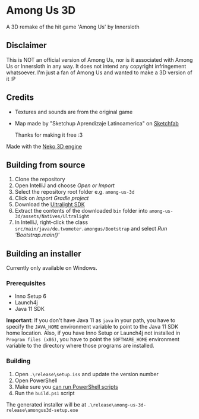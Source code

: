 # Among Us 3D
A 3D remake of the hit game 'Among Us' by Innersloth

## Disclaimer
This is NOT an official version of Among Us, nor is it associated with Among Us or Innersloth in any way.
It does not intend any copyright infringement whatsoever. I'm just a fan of Among Us and wanted to make a 3D version of it :P

## Credits
- Textures and sounds are from the original game
- Map made by "Sketchup Aprendizaje Latinoamerica" on [Sketchfab](https://sketchfab.com/3d-models/among-us-map-the-skeld-59a93886f9e74ff6836dff0c269da45f)

  Thanks for making it free :3

Made with the [Neko 3D engine](https://github.com/Twometer/neko-engine/tree/1.x)

## Building from source
1. Clone the repository
2. Open IntelliJ and choose _Open or Import_
3. Select the repository root folder e.g. `among-us-3d`
4. Click on _Import Gradle project_
5. Download the [Ultralight SDK](https://github.com/ultralight-ux/Ultralight#getting-the-latest-sdk)
6. Extract the contents of the downloaded `bin` folder into `among-us-3d/assets/Natives/Ultralight`
7. In IntelliJ, right-click the class `src/main/java/de.twometer.amongus/Bootstrap` and select _Run 'Bootstrap.main()'_

## Building an installer
Currently only available on Windows.

### Prerequisites
- Inno Setup 6
- Launch4j
- Java 11 SDK

**Important**: If you don't have Java 11 as `java` in your path, you have to specify the `JAVA_HOME` environment variable
to point to the Java 11 SDK home location. Also, if you have Inno Setup or Launch4j not installed in `Program files (x86)`,
you have to point the `SOFTWARE_HOME` environment variable to the directory where those programs are installed.

### Building
1. Open `.\release\setup.iss` and update the version number
2. Open PowerShell
3. Make sure you [can run PowerShell scripts](https://docs.microsoft.com/en-us/powershell/module/microsoft.powershell.core/about/about_execution_policies?view=powershell-7.1)
4. Run the `build.ps1` script

The generated installer will be at `.\release\among-us-3d-release\amongus3d-setup.exe`